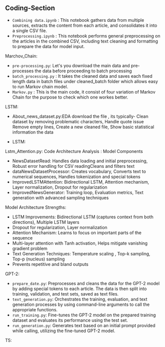 ## Coding-Section

- `Combining data.ipynb` : This notebook gathers data from multiple sources, extracts the content from each article, and consolidates it into a single CSV file.
- `Preprocessing.ipynb` : This notebook performs general preprocessing on the articles in the combined CSV, including text cleaning and formatting to prepare the data for model input.

Marchov_Chain:

- `pre-processing.py`: Let's you download the main data and pre-processes the data before proceeding to batch processing
- `batch_processing.py` : It takes the cleaned data and saves each fixed length data in batch files under cleaned_batch folder which allows easy to run Markov chain model.
- `Markov.py` : This is the main code, it consist of four variation of Markov Chain for the purpose to check which one workes better.

LSTM:

- About_news_dataset.py:EDA  download the file , its typically- Clean dataset by removing problematic characters, Handle quote issue Remove empty lines, Create a new cleaned file, Show basic statistical information the data

- LSTM:

Lstm_Attention.py: Code Architecture Analysis : Model Components
  - NewsDatasetRead: Handles data loading and initial preprocessing, Robust error handling for CSV readingCleans and filters text
  - dataNewsDatasetProcessor: Creates vocabulary, Converts text to numerical sequences, Handles tokenization and special tokens
  - ImprovedLSTMAttention: Bidirectional LSTM, Attention mechanism, Layer normalization, Dropout for regularization
  - ImprovedNewsGenerator: Training loop, Evaluation metrics, Text generation with advanced sampling techniques

Model Architecture Strengths:
  - LSTM Improvements: Bidirectional LSTM (captures context from both directions), Multiple LSTM layers
  - Dropout for regularization, Layer normalization
  - Attention Mechanism: Learns to focus on important parts of the sequence
  - Multi-layer attention with Tanh activation, Helps mitigate vanishing gradient problem
  - Text Generation Techniques: Temperature scaling , Top-k sampling, Top-p (nucleus) sampling
  - Prevents repetitive and bland outputs

GPT-2:

- `prepare_date.py`: Preprocesses and cleans the data for the GPT-2 model by adding special tokens to each article. The data is then split into training, validation, and test sets, saved as text files.
- `text_generation.py`: Orchestrates the training, evaluation, and text generation processes by using command-line arguments to call the appropriate functions.
- `run_training.py`: Fine-tunes the GPT-2 model on the prepared training dataset and evaluates its performance using the test set.
- `run_generation.py`: Generates text based on an initial prompt provided while calling, utilizing the fine-tuned GPT-2 model.

T5:
